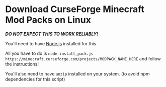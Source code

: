 # Download CurseForge Minecraft Mod Packs on Linux

***DO NOT EXPECT THIS TO WORK RELIABLY!***

You'll need to have [Node.js](https://nodejs.org/en/) installed for this.

All you have to do is `node install_pack.js https://minecraft.curseforge.com/projects/MODPACK_NAME_HERE` and follow the instructions!

You'll also need to have `unzip` installed on your system. (to avoid npm dependencies for this script)
